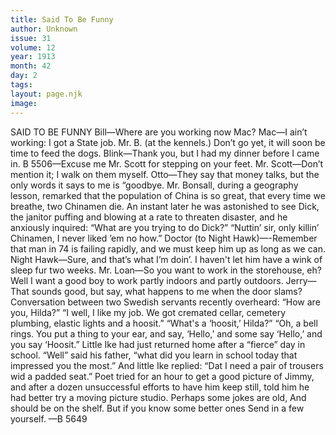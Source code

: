 ```yaml
---
title: Said To Be Funny
author: Unknown
issue: 31
volume: 12
year: 1913
month: 42
day: 2
tags:
layout: page.njk
image:
---
```

SAID TO BE FUNNY       Bill—Where are you working now Mac?    Mac—I ain’t working: I got a State job.       Mr. B. (at the kennels.) Don’t go yet, it will soon be time to feed the dogs.    Blink—Thank you, but I had my dinner before I came in.       B 5506—Excuse me Mr. Scott for stepping on your feet.    Mr. Scott—Don’t mention it; I walk on them myself.       Otto—They say that money talks, but the only words it says to me is “goodbye.      Mr. Bonsall, during a geography lesson, remarked that the population of China is so great, that every time we breathe, two Chinamen die. An instant later he was astonished to see Dick, the janitor puffing and blowing at a rate to threaten disaster, and he anxiously inquired: “What are you trying to do Dick?”    “Nuttin’ sir, only killin’ Chinamen, I never liked ’em no how.”       Doctor (to Night Hawk)—-Remember that man in 74 is failing rapidly, and we must keep him up as long as we can.    Night Hawk—Sure, and that’s what I’m doin’. I haven't let him have a wink of sleep fur two weeks.       Mr. Loan—So you want to work in the storehouse, eh? Well I want a good boy to work partly indoors and partly outdoors.    Jerry—That sounds good, but say, what happens to me when the door slams?       Conversation between two Swedish servants recently overheard:    “How are you, Hilda?”    “I well, I like my job. We got cremated cellar, cemetery plumbing, elastic lights and a hoosit.”    “What's a ‘hoosit,’ Hilda?”    “Oh, a bell rings. You put a thing to your ear, and say, ‘Hello,’ and some say ‘Hello,’ and you say ‘Hoosit.”       Little Ike had just returned home after a “fierce” day in school.    “Well” said his father, “what did you learn in school today that impressed you the most.”    And little Ike replied:    “Dat I need a pair of trousers wid a padded seat.”       Poet tried for an hour to get a good picture of Jimmy, and after a dozen unsuccessful efforts to have him keep still, told him he had better try a moving picture studio.       Perhaps some jokes are old,    And should be on the shelf.    But if you know some better ones    Send in a few yourself. —B 5649
